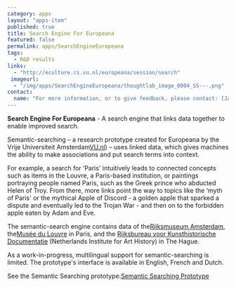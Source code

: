 ```yaml
---
category: apps
layout: "apps-item"
published: true
title: Search Engine For Europeana
featured: false
permalink: apps/SearchEngineEuropeana
tags: 
  - R&D results
links: 
  - "http://eculture.cs.vu.nl/europeana/session/search"
 imageurl: 
  - "/img/apps/SearchEngineEuropeana/thoughtlab_image_0004_SS---.png"
contact: 
  name: "For more information, or to give feedback, please contact: [Jan Wielemaker](j.wielemaker@cs.vu.nl)
---
```

**Search Engine For Europeana** - A search engine that links data together to enable improved search.

Semantic-searching &ndash; a research prototype created for Europeana by the Vrije Universiteit Amsterdam[VU.nl](http://www.vu.nl)) &ndash; uses linked data, which gives machines the ability to make associations and put search terms into context.

For example, a search for &lsquo;Paris&#39; intuitively leads to connected concepts such as items in the Louvre, a Paris-based institution, or paintings portraying people named Paris, such as the Greek prince who abducted Helen of Troy. From there, more links point the way to topics like the &lsquo;myth of Paris&#39; or the mythical Apple of Discord - a golden apple that sparked a dispute and eventually led to the Trojan War - and then on to the forbidden apple eaten by Adam and Eve.

The semantic-search engine contains data of the[Rijksmuseum Amsterdam](http://www.rijksmuseum.nl/), the[Mus&eacute;e du Louvre](http://www.louvre.fr/) in Paris, and the [Rijksbureau voor Kunsthistorische Documentatie](http://website.rkd.nl/) (Netherlands Institute for Art History) in The Hague.

As a work-in-progress, multilingual support for semantic-searching is limited. The prototype&#39;s interface is available in English, French and Dutch.

See the Semantic Searching prototype:[Semantic Searching Prototype](http://eculture.cs.vu.nl/europeana/session/search)
